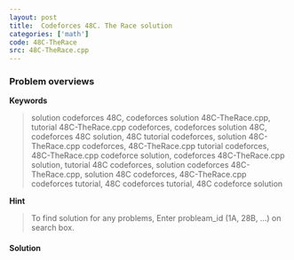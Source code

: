```yaml
---
layout: post
title:  Codeforces 48C. The Race solution
categories: ['math']
code: 48C-TheRace
src: 48C-TheRace.cpp
---
```

### **Problem overviews**

**Keywords**
> solution codeforces 48C, codeforces solution 48C-TheRace.cpp, tutorial 48C-TheRace.cpp codeforces, codeforces solution 48C, codeforces 48C solution, 48C tutorial codeforces, solution 48C-TheRace.cpp codeforces, 48C-TheRace.cpp tutorial codeforces, 48C-TheRace.cpp codeforce solution, codeforces 48C-TheRace.cpp solution, tutorial 48C codeforces, solution codeforces 48C-TheRace.cpp, solution 48C codeforces, 48C-TheRace.cpp codeforces tutorial, 48C codeforces tutorial, 48C codeforce solution

**Hint**
> To find solution for any problems, Enter probleam_id (1A, 28B, ...) on search box. 

#### **Solution**



